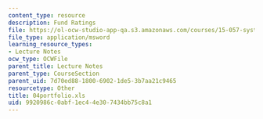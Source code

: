 ```yaml
---
content_type: resource
description: Fund Ratings
file: https://ol-ocw-studio-app-qa.s3.amazonaws.com/courses/15-057-systems-optimization-spring-2003/9920986c0abf1ec44e307434bb75c8a1_04portfolio.xls
file_type: application/msword
learning_resource_types:
- Lecture Notes
ocw_type: OCWFile
parent_title: Lecture Notes
parent_type: CourseSection
parent_uid: 7d70ed88-1800-6902-1de5-3b7aa21c9465
resourcetype: Other
title: 04portfolio.xls
uid: 9920986c-0abf-1ec4-4e30-7434bb75c8a1
---
```

